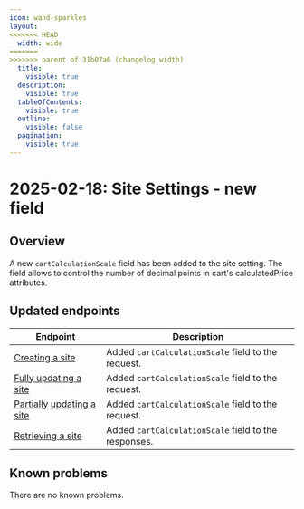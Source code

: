 ```yaml
---
icon: wand-sparkles
layout:
<<<<<<< HEAD
  width: wide
=======
>>>>>>> parent of 31b07a6 (changelog width)
  title:
    visible: true
  description:
    visible: true
  tableOfContents:
    visible: true
  outline:
    visible: false
  pagination:
    visible: true
---
```


# 2025-02-18: Site Settings - new field

## Overview

A new `cartCalculationScale` field has been added to the site setting. The field allows to control the number of decimal points in cart's calculatedPrice attributes.

## Updated endpoints

| Endpoint                                                                                        | Description                                          |
|-------------------------------------------------------------------------------------------------|------------------------------------------------------|
| [Creating a site](https://developer.emporix.io/api-references/api-guides/configuration/site-settings-service/api-reference/site-settings#post-site-tenant-sites)             | Added `cartCalculationScale` field to the request.   |
| [Fully updating a site](https://developer.emporix.io/api-references/api-guides/configuration/site-settings-service/api-reference/site-settings#put-site-tenant-sites-sitecode) | Added `cartCalculationScale` field to the request.   |
| [Partially updating a site](https://developer.emporix.io/api-references/api-guides/configuration/site-settings-service/api-reference/site-settings#patch-site-tenant-sites-sitecode)  | Added `cartCalculationScale` field to the request.   |
| [Retrieving a site](https://developer.emporix.io/api-references/api-guides/configuration/site-settings-service/api-reference/site-settings#get-site-tenant-sites-sitecode)   | Added `cartCalculationScale` field to the responses. |

## Known problems

There are no known problems.